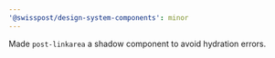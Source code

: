 ```yaml
---
'@swisspost/design-system-components': minor
---
```


Made `post-linkarea` a shadow component to avoid hydration errors.
